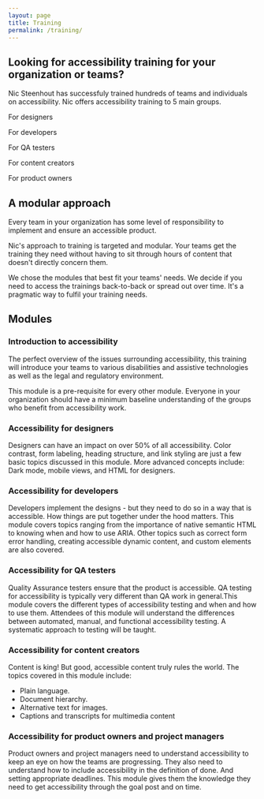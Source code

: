 ```yaml
---
layout: page
title: Training
permalink: /training/
---
```


## Looking for accessibility training for your organization or teams? 

Nic Steenhout has successfuly trained hundreds of teams and individuals on accessibility. Nic offers accessibility training to 5 main groups.

For designers

For developers

For QA testers

For content creators

For product owners

## A modular approach

Every team in your organization has some level of responsibility to implement and ensure an accessible product. 

Nic's approach to training is targeted and modular. Your teams get the training they need without having to sit through hours of content that doesn't directly concern them.

We chose the modules that best fit your teams' needs. We decide if you need to access the trainings back-to-back or spread out over time. It's a pragmatic way to fulfil your training needs.

## Modules

### Introduction to accessibility

The perfect overview of the issues surrounding accessibility, this training will introduce your teams to various disabilities and assistive technologies as well as the legal and regulatory environment.

This module is a pre-requisite for every other module. Everyone in your organization should have a minimum baseline understanding of the groups who benefit from accessibility work.

### Accessibility for designers

Designers can have an impact on over 50% of all accessibility. Color contrast, form labeling, heading structure, and link styling are just a few basic topics discussed in this module. More advanced concepts include: Dark mode, mobile views, and HTML for designers.

### Accessibility for developers

Developers implement the designs - but they need to do so in a way that is accessible. How things are put together under the hood matters. This module covers topics ranging from the importance of native semantic HTML to knowing when and how to use ARIA. Other topics such as correct form error handling, creating accessible dynamic content, and custom elements are also covered.

### Accessibility for QA testers

Quality Assurance testers ensure that the product is accessible. QA testing for accessibility is typically very different than QA work in general.This module covers the different types of accessibility testing and when and how to use them. Attendees of this module will understand the differences between automated, manual, and functional accessibility testing. A systematic approach to testing will be taught.

### Accessibility for content creators

Content is king! But good, accessible content truly rules the world. The topics covered in this module include:

* Plain language.
* Document hierarchy.
* Alternative text for images.
* Captions and transcripts for multimedia content

### Accessibility for product owners and project managers

Product owners and project managers need to understand accessibility to keep an eye on how the teams are progressing. They also need to understand how to include accessibility in the definition of done. And setting appropriate deadlines. This module gives them the knowledge they need to get accessibility through the goal post and on time.

